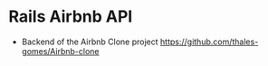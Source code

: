 # Rails Airbnb API
- Backend of the Airbnb Clone project https://github.com/thales-gomes/Airbnb-clone

